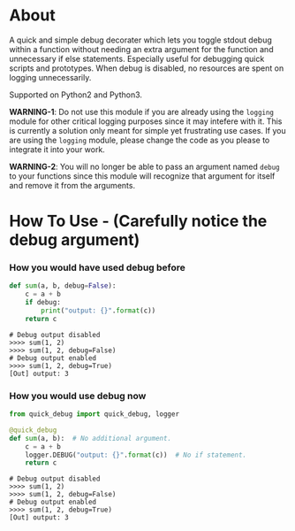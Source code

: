 # About
A quick and simple debug decorater which lets you toggle stdout debug within a function without needing an extra argument for the function and unnecessary if else statements. Especially useful for debugging quick scripts and prototypes. When debug is disabled, no resources are spent on logging unnecessarily.

Supported on Python2 and Python3.

**WARNING-1**: Do not use this module if you are already using the `logging` module for other critical logging purposes since it may intefere with it. This is currently a solution only meant for simple yet frustrating use cases. If you are using the `logging` module, please change the code as you please to integrate it into your work.

**WARNING-2**: You will no longer be able to pass an argument named `debug` to your functions since this module will recognize that argument for itself and remove it from the arguments.

# How To Use - (Carefully notice the debug argument)

### How you would have used debug before
```python
def sum(a, b, debug=False):
    c = a + b
    if debug:
        print("output: {}".format(c))
    return c
```
```
# Debug output disabled
>>>> sum(1, 2)
>>>> sum(1, 2, debug=False)
# Debug output enabled
>>>> sum(1, 2, debug=True)
[Out] output: 3
```

### How you would use debug now
```python
from quick_debug import quick_debug, logger

@quick_debug
def sum(a, b):  # No additional argument.
    c = a + b
    logger.DEBUG("output: {}".format(c))  # No if statement.
    return c
```
```
# Debug output disabled
>>>> sum(1, 2)
>>>> sum(1, 2, debug=False)
# Debug output enabled
>>>> sum(1, 2, debug=True)
[Out] output: 3
```
